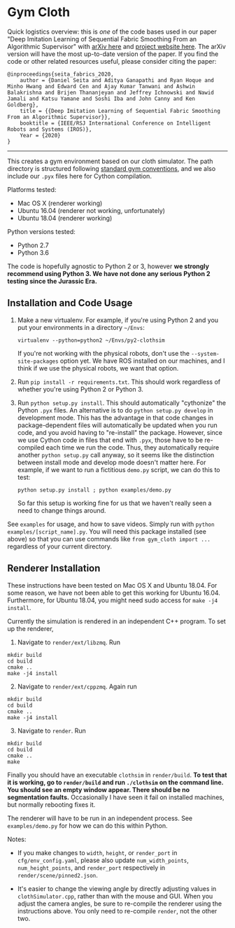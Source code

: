 # Gym Cloth

Quick logistics overview: this is *one* of the code bases used in our paper "Deep Imitation Learning of Sequential Fabric Smoothing From an Algorithmic Supervisor" with [arXiv here][3] and [project website here][4]. The arXiv version will have the most up-to-date version of the paper. If you find the code or other related resources useful, please consider citing the paper:

```
@inproceedings{seita_fabrics_2020,
    author = {Daniel Seita and Aditya Ganapathi and Ryan Hoque and Minho Hwang and Edward Cen and Ajay Kumar Tanwani and Ashwin Balakrishna and Brijen Thananjeyan and Jeffrey Ichnowski and Nawid Jamali and Katsu Yamane and Soshi Iba and John Canny and Ken Goldberg},
    title = {{Deep Imitation Learning of Sequential Fabric Smoothing From an Algorithmic Supervisor}},
    booktitle = {IEEE/RSJ International Conference on Intelligent Robots and Systems (IROS)},
    Year = {2020}
}
```

<hr>

This creates a gym environment based on our cloth simulator. The path directory
is structured following [standard gym conventions][1], and we also include our
`.pyx` files here for Cython compilation.

Platforms tested:

- Mac OS X (renderer working)
- Ubuntu 16.04 (renderer not working, unfortunately)
- Ubuntu 18.04 (renderer working)

Python versions tested:

- Python 2.7
- Python 3.6

The code is hopefully agnostic to Python 2 or 3, however **we strongly recommend
using Python 3. We have not done any serious Python 2 testing since the Jurassic Era.**


## Installation and Code Usage

1. Make a new virtualenv. For example, if you're using Python 2 and you put
your environments in a directory `~/Envs`:

   ```
   virtualenv --python=python2 ~/Envs/py2-clothsim
   ```

   If you're not working with the physical robots, don't use the
   `--system-site-packages` option yet. We have ROS installed on our machines,
   and I think if we use the physical robots, we want that option.

2. Run `pip install -r requirements.txt`. This should work regardless of
whether you're using Python 2 or Python 3.

3. Run `python setup.py install`. This should automatically "cythonize" the
Python `.pyx` files. An alternative is to do `python setup.py develop` in
development mode. This has the advantage in that code changes in
package-dependent files will automatically be updated when you run code, and
you avoid having to "re-install" the package. However, since we use Cython code
in files that end with `.pyx`, those have to be re-compiled each time we run
the code. Thus, they automatically require another `python setup.py` call
anyway, so it seems like the distinction between install mode and develop mode
doesn't matter here. For example, if we want to run a fictitious `demo.py`
script, we can do this to test:

   ```
   python setup.py install ; python examples/demo.py
   ```

   So far this setup is working fine for us that we haven't really seen a need
   to change things around.

See `examples` for usage, and how to save videos. Simply run with `python
examples/[script_name].py`.  You will need this package installed (see above)
so that you can use commands like `from gym_cloth import ...` regardless of
your current directory.



## Renderer Installation

These instructions have been tested on Mac OS X and Ubuntu 18.04. For some
reason, we have not been able to get this working for Ubuntu 16.04. Furthermore,
for Ubuntu 18.04, you might need sudo access for `make -j4 install`.

Currently the simulation is rendered in an independent C++ program. To set up
the renderer,

1. Navigate to `render/ext/libzmq`. Run
```
mkdir build
cd build
cmake ..
make -j4 install
```
2. Navigate to `render/ext/cppzmq`. Again run
```
mkdir build
cd build
cmake ..
make -j4 install
```
3. Navigate to `render`. Run
```
mkdir build
cd build
cmake ..
make
```

Finally you should have an executable `clothsim` in `render/build`. **To test
that it is working, go to `render/build` and run `./clothsim` on the command
line. You should see an empty window appear. There should be no segmentation
faults.** Occasionally I have seen it fail on installed machines, but normally
rebooting fixes it.

The renderer will have to be run in an independent process. See
`examples/demo.py` for how we can do this within Python.

Notes:

- If you make changes to `width`, `height`, or `render_port` in
  `cfg/env_config.yaml`, please also update `num_width_points`,
  `num_height_points`, and `render_port` respectively in
  `render/scene/pinned2.json`.

- It's easier to change the viewing angle by directly adjusting values in
  `clothSimulator.cpp`, rather than with the mouse and GUI. When you adjust the
  camera angles, be sure to re-compile the renderer using the instructions
  above. You only need to re-compile `render`, not the other two.

[1]:https://github.com/openai/gym/tree/master/gym/envs
[2]:https://github.com/openai/gym/pull/1314
[3]:https://arxiv.org/abs/1910.04854
[4]:https://sites.google.com/view/fabric-smoothing
